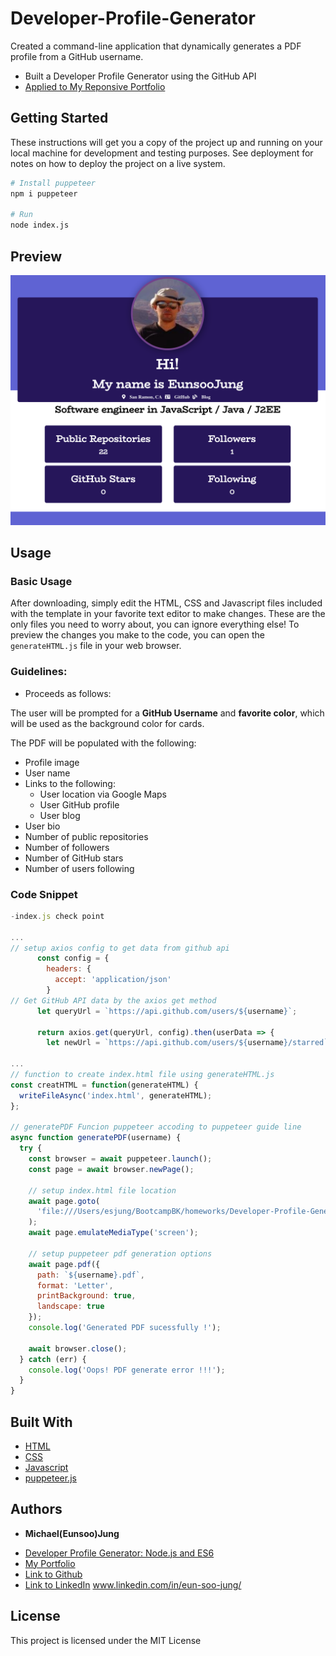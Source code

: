 # Developer-Profile-Generator

Created a command-line application that dynamically generates a PDF profile from a GitHub username.

- Built a Developer Profile Generator using the GitHub API
- [Applied to My Reponsive Portfolio](https://eunsoojung.github.io/Unit-02-Responsive-Portfolio/portfolio.html)

## Getting Started

These instructions will get you a copy of the project up and running on your local machine for development and testing purposes. See deployment for notes on how to deploy the project on a live system.

```bash
# Install puppeteer
npm i puppeteer

# Run
node index.js
```

## Preview

[![Developer Profile Generator](https://github.com/EunsooJung/Developer-Profile-Generator/blob/master/assets/09-Dev-Profile-Gen.png)](https://github.com/EunsooJung/Developer-Profile-Generator/blob/master/assets/09-Dev-Profile-Gen.png)

## Usage

### Basic Usage

After downloading, simply edit the HTML, CSS and Javascript files included with the template in your favorite text editor to make changes. These are the only files you need to worry about, you can ignore everything else! To preview the changes you make to the code, you can open the `generateHTML.js` file in your web browser.

### Guidelines:

- Proceeds as follows:

The user will be prompted for a **GitHub Username** and **favorite color**, which will be used as the background color for cards.

The PDF will be populated with the following:

- Profile image
- User name
- Links to the following:
  - User location via Google Maps
  - User GitHub profile
  - User blog
- User bio
- Number of public repositories
- Number of followers
- Number of GitHub stars
- Number of users following

### Code Snippet

```javascript
-index.js check point

...
// setup axios config to get data from github api
      const config = {
        headers: {
          accept: 'application/json'
        }
// Get GitHub API data by the axios get method
      let queryUrl = `https://api.github.com/users/${username}`;

      return axios.get(queryUrl, config).then(userData => {
        let newUrl = `https://api.github.com/users/${username}/starred`;

...
// function to create index.html file using generateHTML.js
const creatHTML = function(generateHTML) {
  writeFileAsync('index.html', generateHTML);
};

// generatePDF Funcion puppeteer accoding to puppeteer guide line
async function generatePDF(username) {
  try {
    const browser = await puppeteer.launch();
    const page = await browser.newPage();

    // setup index.html file location
    await page.goto(
      'file:///Users/esjung/BootcampBK/homeworks/Developer-Profile-Generator/index.html'
    );
    await page.emulateMediaType('screen');

    // setup puppeteer pdf generation options
    await page.pdf({
      path: `${username}.pdf`,
      format: 'Letter',
      printBackground: true,
      landscape: true
    });
    console.log('Generated PDF sucessfully !');

    await browser.close();
  } catch (err) {
    console.log('Oops! PDF generate error !!!');
  }
}

```

## Built With

- [HTML](https://developer.mozilla.org/en-US/docs/Web/HTML)
- [CSS](https://developer.mozilla.org/en-US/docs/Web/CSS)
- [Javascript](https://developer.mozilla.org/en-US/docs/Web/JavaScript)
- [puppeteer.js](https://developers.google.com/web/tools/puppeteer)

## Authors

- **Michael(Eunsoo)Jung**

* [Developer Profile Generator: Node.js and ES6](https://eunsoojung.github.io/Developer-Profile-Generator/)
* [My Portfolio](https://eunsoojung.github.io/Unit-02-Responsive-Portfolio/portfolio.html)
* [Link to Github](https://github.com/)
* [Link to LinkedIn](www.linkedin.com/in/eun-soo-jung/) www.linkedin.com/in/eun-soo-jung/

## License

This project is licensed under the MIT License
